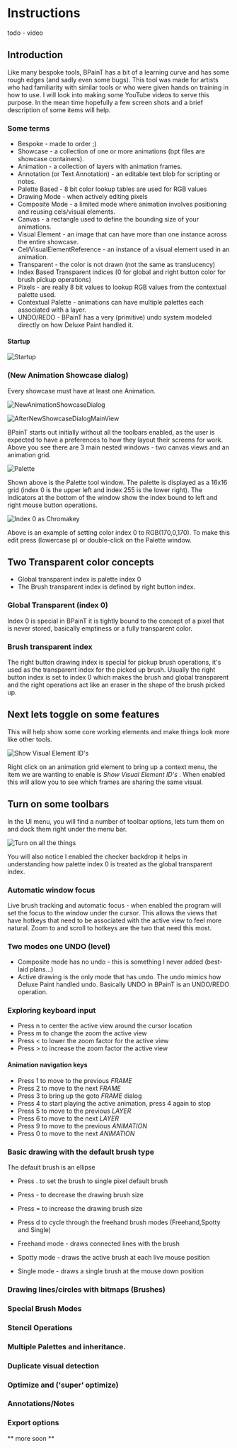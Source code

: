 # Instructions

todo - video 

## Introduction 

Like many bespoke tools, BPainT has a bit of a learning curve and has some rough edges (and sadly even some bugs). This tool was made for artists who had familiarity with similar tools or who were given hands on training in how to use. I will look into making some YouTube videos to serve this purpose. In the mean time hopefully a few screen shots and a brief description of some items will help.

### Some terms

* Bespoke - made to order ;)
* Showcase - a collection of one or more animations (bpt files are showcase containers).
* Animation - a collection of layers with animation frames.
* Annotation (or Text Annotation) - an editable text blob for scripting or notes.
* Palette Based - 8 bit color lookup tables are used for RGB values  
* Drawing Mode - when actively editing pixels
* Composite Mode - a limited mode where animation involves positioning and reusing cels/visual elements.
* Canvas - a rectangle used to define the bounding size of your animations. 
* Visual Element - an image that can have more than one instance across the entire showcase.
* Cel/VisualElementReference - an instance of a visual element used in an animation.
* Transparent - the color is not drawn (not the same as translucency)
* Index Based Transparent indices (0 for global and right button color for brush pickup operations)
* Pixels - are really 8 bit values to lookup RGB values from the contextual palette used.
* Contextual Palette - animations can have multiple palettes each associated with a layer.
* UNDO/REDO - BPainT has a very (primitive) undo system modeled directly on how Deluxe Paint handled it.

#### Startup 

![Startup](https://github.com/lardratboy/BPainT-Preview/raw/master/img/FirstRunScreen.PNG?raw=true)

### (New Animation Showcase dialog)

Every showcase must have at least one Animation.

![NewAnimationShowcaseDialog](https://github.com/lardratboy/BPainT-Preview/raw/master/img/NewAnimationShowcaseDialog.PNG?raw=true)

![AfterNewShowcaseDialogMainView](https://github.com/lardratboy/BPainT-Preview/raw/master/img/AfterNewShowcaseDialogMainView.PNG?raw=true)

BPainT starts out initially without all the toolbars enabled, as the user is expected to have a preferences to how they layout their screens for work. Above you see there are 3 main nested windows - two canvas views and an animation grid. 

![Palette](https://github.com/lardratboy/BPainT-Preview/raw/master/img/PopupPaletteWindow.PNG?raw=true)

Shown above is the Palette tool window. The palette is displayed as a 16x16 grid (index 0 is the upper left and index 255 is the lower right).  The indicators at the bottom of the window show the index bound to left and right mouse button operations.

![Index 0 as Chromakey](https://github.com/lardratboy/BPainT-Preview/raw/master/img/EditColorIndex0ToBeTheEGAMagenta.PNG?raw=true)

Above is an example of setting color index 0 to RGB(170,0,170). To make this edit press (lowercase p) or double-click on the Palette window.

## Two Transparent color concepts

* Global transparent index is palette index 0 
* The Brush transparent index is defined by right button index.

### Global Transparent (index 0)

Index 0 is special in BPainT it is tightly bound to the concept of a pixel that is never stored, basically emptiness or a fully transparent color.

### Brush transparent index 

The right button drawing index is special for pickup brush operations, it's used as the transparent index for the picked up brush. Usually the right button index is set to index 0 which makes the brush and global transparent and the right operations act like an eraser in the shape of the brush picked up. 

## Next lets toggle on some features

This will help show some core working elements and make things look more like other tools.

![Show Visual Element ID's](https://github.com/lardratboy/BPainT-Preview/raw/master/img/ShowVisualElementIDAnimGridContextMenu.PNG?raw=true)

Right click on an animation grid element to bring up a context menu, the item we are wanting to enable is *Show Visual Element ID's* .  When enabled this will allow you to see which frames are sharing the same visual.

## Turn on some toolbars

In the UI menu, you will find a number of toolbar options, lets turn them on and dock them right under the menu bar.

![Turn on all the things](https://github.com/lardratboy/BPainT-Preview/raw/master/img/AllToolBarsDockedAndCheckerboardBG.PNG?raw=true)

You will also notice I enabled the checker backdrop it helps in understanding how palette index 0 is treated as the global transparent index.

### Automatic window focus

Live brush tracking and automatic focus - when enabled the program will set the focus to the window under the cursor. This  allows the views that have hotkeys that need to be associated with the active view to feel more natural.  Zoom to and scroll to hotkeys are the two that need this most.

### Two modes one UNDO (level) 

* Composite mode has no undo - this is something I never added (best-laid plans...)
* Active drawing is the only mode that has undo.  The undo mimics how Deluxe Paint handled undo.  Basically UNDO in BPainT is an UNDO/REDO operation. 

### Exploring keyboard input

* Press n to center the active view around the cursor location
* Press m to change the zoom the active view
* Press < to lower the zoom factor for the active view
* Press > to increase the zoom factor the active view

#### Animation navigation keys

* Press 1 to move to the previous *FRAME*
* Press 2 to move to the next *FRAME*
* Press 3 to bring up the goto *FRAME* dialog
* Press 4 to start playing the active animation, press 4 again to stop
* Press 5 to move to the previous *LAYER*
* Press 6 to move to the next *LAYER*
* Press 9 to move to the previous *ANIMATION*
* Press 0 to move to the next *ANIMATION*

### Basic drawing with the default brush type

The default brush is an ellipse  

* Press . to set the brush to single pixel default brush
* Press - to decrease the drawing brush size
* Press = to increase the drawing brush size
* Press d to cycle through the freehand brush modes (Freehand,Spotty and Single)

* Freehand mode - draws connected lines with the brush
* Spotty mode - draws the active brush at each live mouse position 
* Single mode - draws a single brush at the mouse down position

### Drawing lines/circles with bitmaps (Brushes)

### Special Brush Modes

### Stencil Operations

### Multiple Palettes and inheritance. 

### Duplicate visual detection

### Optimize and ('super' optimize)

### Annotations/Notes

### Export options

** more soon **








